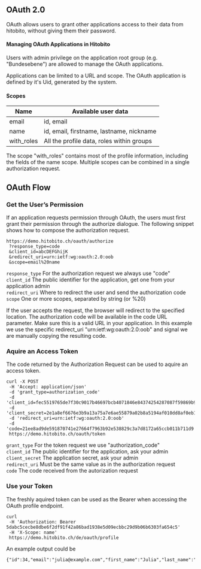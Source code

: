 ## OAuth 2.0
OAuth allows users to grant other applications access to their data from hitobito, without giving them their password.

#### Managing OAuth Applications in Hitobito
Users with admin privilege on the application root group (e.g. "Bundesebene") are allowed to manage the OAuth applications.

Applications can be limited to a URL and scope. The OAuth application is defined by it's Uid, generated by the system.

#### Scopes

| Name | Available user data |
| --- | --- |
| email | id, email |
| name | id, email, firstname, lastname, nickname |
| with_roles | All the profile data, roles within groups |

The scope "with_roles" contains most of the profile information, including the fields of the name scope. Multiple scopes can be combined in a single authorization request. 

## OAuth Flow

### Get the User’s Permission
If an application requests permission through OAuth, the users must first grant their permission through the authorize dialogue.
The following snippet shows how to compose the authorization request.
~~~~
https://demo.hitobito.ch/oauth/authorize
 ?response_type=code
 &client_id=abcDEFGhijK
 &redirect_uri=urn:ietf:wg:oauth:2.0:oob
 &scope=email%20name 
~~~~

`response_type` For the authorization request we always use "code"<br/>
`client_id` The public identifier for the application, get one from your application admin<br/>
`redirect_uri` Where to redirect the user and send the authorization code<br/>
`scope` One or more scopes, separated by string (or %20)<br/>

If the user accepts the request, the browser will redirect to the specified location. The authorization code will be available in the code URL parameter. Make sure this is a valid URL in your application. In this example we use the specific redirect_uri "urn:ietf:wg:oauth:2.0:oob" and signal we are manually copying the resulting code.

### Aquire an Access Token
The code returned by the Authorization Request can be used to aquire an access token.

~~~~
curl -X POST
 -H 'Accept: application/json'
 -d 'grant_type=authorization_code' 
 -d 'client_id=fec5519765de7f30c9017b46697bcb4071846e84374254287087f59869b97eca' 
 -d 'client_secret=2e1a8ef6676e3b9a13a75a7e6ae55879a02b8a5194af010dd8af0eb1a2ca0957' 
 -d 'redirect_uri=urn:ietf:wg:oauth:2.0:oob' 
 -d 'code=21ee8ad9de591870741e27664f7963b92e538829c3a7d8172a65ccb011b711d9' 
 https://demo.hitobito.ch/oauth/token
~~~~

`grant_type` For the token request we use "authorization_code"<br/>
`client_id` The public identifier for the application, ask your admin<br/>
`client_secret` The application secret, ask your admin<br/>
`redirect_uri` Must be the same value as in the authorization request<br/>
`code` The code received from the autorization request<br/>

### Use your Token
The freshly aquired token can be used as the Bearer when accessing the OAuth profile endpoint.
~~~~
curl 
 -H 'Authorization: Bearer 5dabc5cecbe8dbe6f2df91f42a86bad1938e5d09ecbbc29d9b06b6303fa654c5' 
 -H 'X-Scope: name' 
 https://demo.hitobito.ch/de/oauth/profile
~~~~

An example output could be
~~~~
{"id":34,"email":"julia@example.com","first_name":"Julia","last_name":"Keller","nickname":"Polka"}
~~~~
